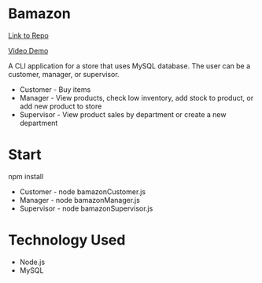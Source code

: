 # Bamazon

[Link to Repo](https://github.com/rjm925/Bamazon)

[Video Demo](https://drive.google.com/open?id=0B8v0hg3dZoMvbjRxYkhjV05UQlE)

A CLI application for a store that uses MySQL database. The user can be a customer, manager, or supervisor.
* Customer - Buy items
* Manager - View products, check low inventory, add stock to product, or add new product to store
* Supervisor - View product sales by department or create a new department

# Start
npm install
* Customer - node bamazonCustomer.js
* Manager - node bamazonManager.js
* Supervisor - node bamazonSupervisor.js

# Technology Used
* Node.js
* MySQL